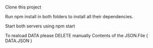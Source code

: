 Clone this project

Run npm install in both folders to install all their dependencies.

Start both servers using npm start

To reaload DATA please DELETE manually Contents of the JSON.File ( DATA.JSON )

